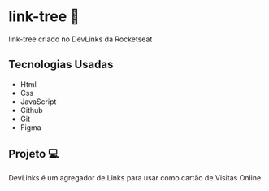 # link-tree 🌳

link-tree criado no DevLinks da Rocketseat

## Tecnologias Usadas

- Html
- Css
- JavaScript
- Github
- Git
- Figma

## Projeto 💻

DevLinks é um agregador de Links para usar como cartão de Visitas Online
